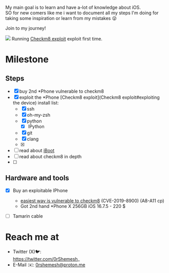 My main goal is to learn and have a-lot of knowledge about iOS.    
SO for new comers like me i want to document all my steps I'm doing for taking  some inspiration or learn from my mistakes 😜  

Join to my journey!   

![](Photos/Checkm8.png)
Running  [Checkm8 exploit](Checkm8%20exploit.md) exploit first time.


# Milestone

## Steps
- [x] buy 2nd *Phone vulnerable to checkm8
- [x] exploit the *Phone [Checkm8 exploit](Checkm8 exploit#exploiting the device)
	install list:
	- [x] ssh
	- [x] oh-my-zsh
	- [x] python
		- [x] IPython
	- [x] git 
	- [x] clang
	- [x] 
- [ ] read about [iBoot](http://newosxbook.com/bonus/iBoot.pdf)
- [ ] read about checkm8 in depth
- [ ] 


## Hardware and tools
- [x] Buy an exploitable IPhone 
	- [easiest way is vulnerable to checkm8](Vulnerable%20to%20checkm8%20device%20list.md) (CVE-2019-8900) (A8-A11 cp)
	- Got 2nd hand *Phone X 256GB iOS 16.7.5 - 220 $
- [ ] Tamarin cable


## 



# Reach me at
* Twitter (X)🐦:  
	https://twitter.com/0rShemesh_
* E-Mail ✉️:
	0rshemesh@proton.me

